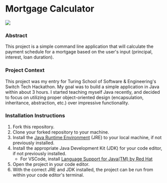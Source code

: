 # Mortgage Calculator

<p align="left">
  <img src="https://img.shields.io/badge/Java-ED8B00?style=for-the-badge&logo=openjdk&logoColor=white" />
</p>

### Abstract

This project is a simple command line application that will calculate the payment schedule for a mortgage based on the user's input (principal, interest, loan duration).

### Project Context

This project was my entry for Turing School of Software & Engineering's Switch Tech Hackathon. My goal was to build a simple application in Java within about 3 hours. I started teaching myself Java recently, and decided to focus on utilizing proper object-oriented design (encapsulation, inheritance, abstraction, etc.) over impressive functionality.

### Installation Instructions

1. Fork this repository.
2. Clone your forked repository to your machine.
3. Install the [Java Runtime Environment](https://www.java.com/en/download/manual.jsp) (JRE) to your local machine, if not previously installed.
4. Install the appropriate Java Development Kit (JDK) for your code editor, if not previously installed.
    - For VSCode, install [Language Support for Java(TM) by Red Hat](https://marketplace.visualstudio.com/items?itemName=redhat.java)
5. Open the project in your code editor.
6. With the correct JRE and JDK installed, the project can be run from within your code editor's terminal.
